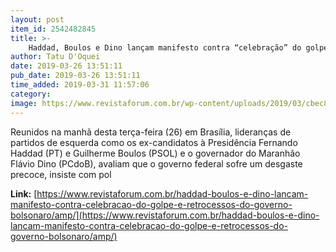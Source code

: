 ```yaml
---
layout: post
item_id: 2542482845
title: >-
    Haddad, Boulos e Dino lançam manifesto contra “celebração” do golpe e retrocessos do governo Bolsonaro
author: Tatu D'Oquei
date: 2019-03-26 13:51:11
pub_date: 2019-03-26 13:51:11
time_added: 2019-03-31 11:57:06
category: 
image: https://www.revistaforum.com.br/wp-content/uploads/2019/03/cbec8ee6-b5b4-4bb0-ac78-eaa1837a820b-e1553607450898.jpg
---
```


Reunidos na manhã desta terça-feira (26) em Brasília, lideranças de partidos de esquerda como os ex-candidatos à Presidência Fernando Haddad (PT) e Guilherme Boulos (PSOL) e o governador do Maranhão Flávio Dino (PCdoB), avaliam que o governo federal sofre um desgaste precoce, insiste com pol

**Link:** [https://www.revistaforum.com.br/haddad-boulos-e-dino-lancam-manifesto-contra-celebracao-do-golpe-e-retrocessos-do-governo-bolsonaro/amp/](https://www.revistaforum.com.br/haddad-boulos-e-dino-lancam-manifesto-contra-celebracao-do-golpe-e-retrocessos-do-governo-bolsonaro/amp/)

